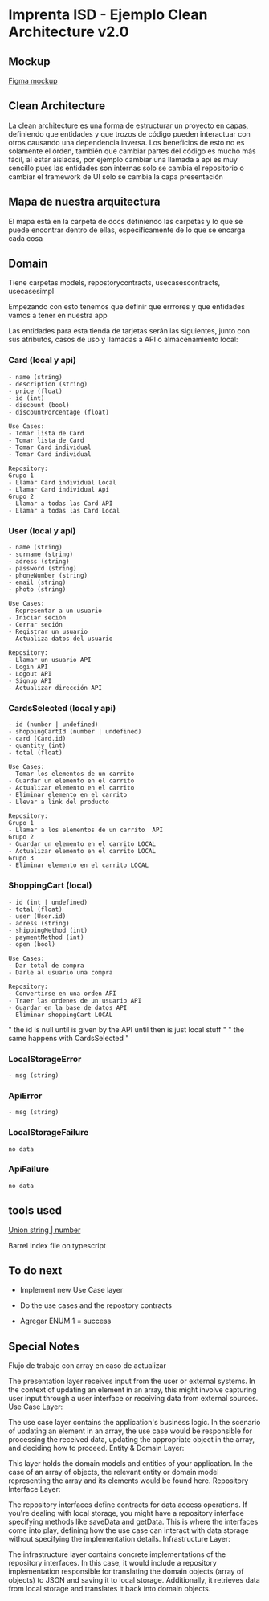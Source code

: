 # Imprenta ISD - Ejemplo Clean Architecture v2.0

## Mockup

[Figma mockup](https://www.figma.com/file/g14odnhsn5pYUrzD41eZYe/IMPRENTA-ISD?type=design&node-id=1523%3A2&mode=design&t=hSTwtRv2VanjviXA-1)

## Clean Architecture

La clean architecture es una forma de estructurar un proyecto en capas, 
definiendo que entidades y que trozos de código pueden interactuar con otros
causando una dependencia inversa.
Los beneficios de esto no es solamente el órden, también que cambiar partes 
del código es mucho más fácil, al estar aisladas, por ejemplo cambiar una 
llamada a api es muy sencillo pues las entidades son internas solo se cambia el
repositorio o cambiar el framework de UI solo se cambia la capa presentación

## Mapa de nuestra arquitectura

El mapa está en la carpeta de docs definiendo las carpetas
y lo que se puede encontrar dentro de ellas, especificamente
de lo que se encarga cada cosa


## Domain

Tiene carpetas models, repostorycontracts, usecasescontracts, usecasesimpl

Empezando con esto tenemos que definir que errrores y que entidades vamos a 
tener en nuestra app

Las entidades para esta tienda de tarjetas serán las siguientes, junto con sus atributos, casos de uso y llamadas a API o almacenamiento local: 

### Card (local y api)
    - name (string)
    - description (string)
    - price (float)
    - id (int)
    - discount (bool)
    - discountPorcentage (float)

    Use Cases:
    - Tomar lista de Card 
    - Tomar lista de Card 
    - Tomar Card individual 
    - Tomar Card individual 

    Repository:
    Grupo 1
    - Llamar Card individual Local
    - Llamar Card individual Api
    Grupo 2
    - Llamar a todas las Card API
    - Llamar a todas las Card Local

### User (local y api)
    - name (string)
    - surname (string)
    - adress (string)
    - password (string)
    - phoneNumber (string)
    - email (string)
    - photo (string)

    Use Cases:
    - Representar a un usuario
    - Iniciar seción
    - Cerrar seción
    - Registrar un usuario
    - Actualiza datos del usuario

    Repository:
    - Llamar un usuario API
    - Login API
    - Logout API
    - Signup API
    - Actualizar dirección API

### CardsSelected (local y api)
    - id (number | undefined)
    - shoppingCartId (number | undefined)
    - card (Card.id)
    - quantity (int)
    - total (float)

    Use Cases:
    - Tomar los elementos de un carrito
    - Guardar un elemento en el carrito
    - Actualizar elemento en el carrito
    - Eliminar elemento en el carrito
    - Llevar a link del producto

    Repository:
    Grupo 1
    - Llamar a los elementos de un carrito  API
    Grupo 2
    - Guardar un elemento en el carrito LOCAL
    - Actualizar elemento en el carrito LOCAL
    Grupo 3
    - Eliminar elemento en el carrito LOCAL

### ShoppingCart (local)
    - id (int | undefined)
    - total (float)
    - user (User.id)
    - adress (string)
    - shippingMethod (int)
    - paymentMethod (int)
    - open (bool)

    Use Cases:
    - Dar total de compra
    - Darle al usuario una compra

    Repository:
    - Convertirse en una orden API
    - Traer las ordenes de un usuario API
    - Guardar en la base de datos API
    - Eliminar shoppingCart LOCAL

" the id is null until is given by the API until then is just local stuff "
" the same happens with CardsSelected "

### LocalStorageError
    - msg (string)

### ApiError
    - msg (string)

### LocalStorageFailure
    no data

### ApiFailure
    no data

## tools used

[Union string | number](https://www.typescriptlang.org/docs/handbook/unions-and-intersections.html)

Barrel index file on typescript

## To do next

- Implement new Use Case layer

- Do the use cases and the repostory contracts

- Agregar ENUM 1 = success

## Special Notes

Flujo de trabajo con array en caso de actualizar

The presentation layer receives input from the user or external systems. In the context of updating an element in an array, this might involve capturing user input through a user interface or receiving data from external sources.
Use Case Layer:

The use case layer contains the application's business logic. In the scenario of updating an element in an array, the use case would be responsible for processing the received data, updating the appropriate object in the array, and deciding how to proceed.
Entity & Domain Layer:

This layer holds the domain models and entities of your application. In the case of an array of objects, the relevant entity or domain model representing the array and its elements would be found here.
Repository Interface Layer:

The repository interfaces define contracts for data access operations. If you're dealing with local storage, you might have a repository interface specifying methods like saveData and getData. This is where the interfaces come into play, defining how the use case can interact with data storage without specifying the implementation details.
Infrastructure Layer:

The infrastructure layer contains concrete implementations of the repository interfaces. In this case, it would include a repository implementation responsible for translating the domain objects (array of objects) to JSON and saving it to local storage. Additionally, it retrieves data from local storage and translates it back into domain objects.